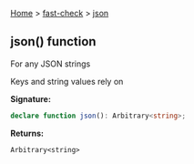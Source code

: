 [Home](/) &gt; [fast-check](../fast-check.md) &gt; [json](json.md)

## json() function

For any JSON strings

Keys and string values rely on 

<b>Signature:</b>

```typescript
declare function json(): Arbitrary<string>;
```
<b>Returns:</b>

`Arbitrary<string>`

